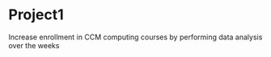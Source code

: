 # Project1
 Increase enrollment in CCM computing courses by performing data analysis over the weeks
